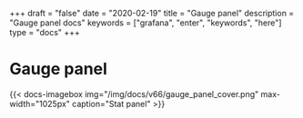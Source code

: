 +++
draft = "false"
date = "2020-02-19"
title = "Gauge panel"
description = "Gauge panel docs"
keywords = ["grafana", "enter", "keywords", "here"]
type = "docs"
+++

# Gauge panel

{{< docs-imagebox img="/img/docs/v66/gauge_panel_cover.png" max-width="1025px" caption="Stat panel" >}}
